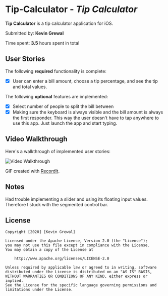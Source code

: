 # Tip-Calculator - *Tip Calculator*

**Tip Calculator** is a tip calculator application for iOS.

Submitted by: **Kevin Grewal**

Time spent: **3.5** hours spent in total

## User Stories

The following **required** functionality is complete:

* [x] User can enter a bill amount, choose a tip percentage, and see the tip and total values.

The following **optional** features are implemented:
* [x] Select number of people to split the bill between
* [x] Making sure the keyboard is always visible and the bill amount is always the first responder. This way the user doesn't have to tap anywhere to use this app. Just launch the app and start typing.

## Video Walkthrough 

Here's a walkthrough of implemented user stories:

<img src='http://g.recordit.co/jhMAfZWmnw.gif' title='Video Walkthrough' width='' alt='Video Walkthrough' />

GIF created with [RecordIt](https://recordit.co/).

## Notes

Had trouble implementing a slider and using its floating input values. Therefore I stuck with the segmented control bar.

## License

    Copyright [2020] [Kevin Grewal]

    Licensed under the Apache License, Version 2.0 (the "License");
    you may not use this file except in compliance with the License.
    You may obtain a copy of the License at

        http://www.apache.org/licenses/LICENSE-2.0

    Unless required by applicable law or agreed to in writing, software
    distributed under the License is distributed on an "AS IS" BASIS,
    WITHOUT WARRANTIES OR CONDITIONS OF ANY KIND, either express or implied.
    See the License for the specific language governing permissions and
    limitations under the License.
